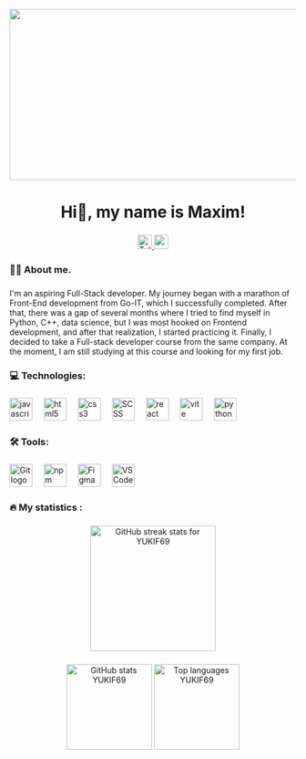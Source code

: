 <br clear="both">

<div align="center">
  <img height="300" width="600" src="https://user-images.githubusercontent.com/74038190/225813708-98b745f2-7d22-48cf-9150-083f1b00d6c9.gif"  />
</div>

###

<h1 align="center"> Hi👋, my name is Maxim!</h1>

###

<div align="center">
 <a href="https://t.me/YUKIF69" target="_blank">
  <img src="https://img.shields.io/static/v1?message=Telegram&logo=telegram&label=&color=2CA5E0&logoColor=white&labelColor=&style=for-the-badge" height="25" alt="Telegram logo" />
</a>
  <a href="mailto:strigumaksim2000@gmail.com" target="_blank">
    <img src="https://img.shields.io/static/v1?message=Gmail&logo=gmail&label=&color=EA4335&logoColor=white&labelColor=&style=for-the-badge" height="25" alt="gmail logo" />
  </a>
</div>

###


###

<h3 align="left">👩‍💻  About me.</h3>

###

<p align="left"> I'm an aspiring Full-Stack developer. My journey began with a marathon of Front-End development from Go-IT, which I successfully completed. After that, there was a gap of several months where I tried to find myself in Python, C++, data science, but I was most hooked on Frontend development, and after that realization, I started practicing it. Finally, I decided to take a Full-stack developer course from the same company. At the moment, I am still studying at this course and looking for my first job.
</p>

###


<h3 align="left">💻 Technologies:</h3>

###

<div align="left">
  <img src="https://cdn.jsdelivr.net/gh/devicons/devicon/icons/javascript/javascript-original.svg" height="40" alt="javascript logo"  />
  <img width="12" />
  <img src="https://cdn.jsdelivr.net/gh/devicons/devicon/icons/html5/html5-original.svg" height="40" alt="html5 logo"  />
  <img width="12" />
  <img src="https://cdn.jsdelivr.net/gh/devicons/devicon/icons/css3/css3-original.svg" height="40" alt="css3 logo"  />
  <img width="12" />
    <img src="https://skillicons.dev/icons?i=scss" height="40" alt="SCSS logo" />
  <img width="12" />
  <img src="https://cdn.jsdelivr.net/gh/devicons/devicon/icons/react/react-original.svg" height="40" alt="react logo"  />
  <img width="12" />
  <img src="https://skillicons.dev/icons?i=vite" height="40" alt="vite logo"  />
  <img width="12" />
  <img src="https://skillicons.dev/icons?i=py" height="40" alt="python logo"  />
  <img width="12" />
</div>

###

<h3 align="left">🛠   Tools:</h3>

###
<div align="left">
  <img src="https://skillicons.dev/icons?i=git" height="40" alt="Git logo" />
  <img width="12" />
  <img src="https://skillicons.dev/icons?i=npm" height="40" alt="npm logo" />
  <img width="12" />
  <img src="https://skillicons.dev/icons?i=figma" height="40" alt="Figma logo" />
  <img width="12" />
  <img src="https://skillicons.dev/icons?i=vscode" height="40" alt="VS Code logo" />
</div>

<h3 align="left">🔥    My statistics :</h3>

###

<div align="center">
   <img src="https://streak-stats.demolab.com?user=YUKIF69&locale=en&mode=daily&theme=dark&hide_border=false&border_radius=5&order=3" height="220" alt="GitHub streak stats for YUKIF69" />
</div>

###

<div align="center">
   <img src="https://github-readme-stats.vercel.app/api?username=YUKIF69&hide_title=false&hide_rank=false&show_icons=true&include_all_commits=true&count_private=true&disable_animations=false&theme=dracula&locale=en&hide_border=false&order=1" height="150" alt="GitHub stats YUKIF69" />
  <img src="https://github-readme-stats.vercel.app/api/top-langs?username=YUKIF69&locale=en&hide_title=false&layout=compact&card_width=320&langs_count=5&theme=dracula&hide_border=false&order=2" height="150" alt="Top languages YUKIF69" />
</div>

###

